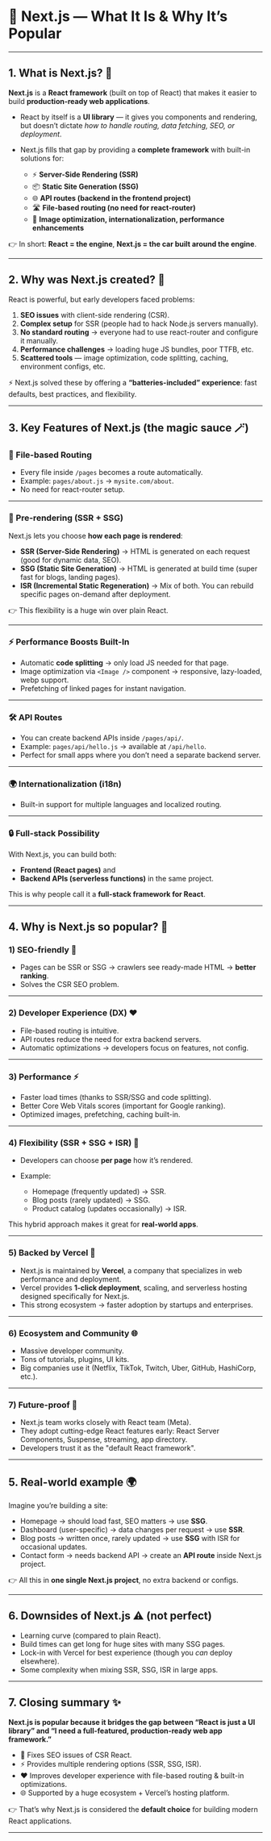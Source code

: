 
# 📘 Next.js — What It Is & Why It’s Popular

---

## 1. What is Next.js? 🧩

**Next.js** is a **React framework** (built on top of React) that makes it easier to build **production-ready web applications**.

* React by itself is a **UI library** — it gives you components and rendering, but doesn’t dictate *how to handle routing, data fetching, SEO, or deployment*.
* Next.js fills that gap by providing a **complete framework** with built-in solutions for:

  * ⚡ **Server-Side Rendering (SSR)**
  * 📦 **Static Site Generation (SSG)**
  * 🌐 **API routes (backend in the frontend project)**
  * 🛣️ **File-based routing (no need for react-router)**
  * 📱 **Image optimization, internationalization, performance enhancements**

👉 In short: **React = the engine**, **Next.js = the car built around the engine**.

---

## 2. Why was Next.js created? 🌱

React is powerful, but early developers faced problems:

1. **SEO issues** with client-side rendering (CSR).
2. **Complex setup** for SSR (people had to hack Node.js servers manually).
3. **No standard routing** → everyone had to use react-router and configure it manually.
4. **Performance challenges** → loading huge JS bundles, poor TTFB, etc.
5. **Scattered tools** — image optimization, code splitting, caching, environment configs, etc.

⚡ Next.js solved these by offering a **“batteries-included” experience**: fast defaults, best practices, and flexibility.

---

## 3. Key Features of Next.js (the magic sauce 🪄)

### 🔀 File-based Routing

* Every file inside `/pages` becomes a route automatically.
* Example: `pages/about.js` → `mysite.com/about`.
* No need for react-router setup.

---

### 📖 Pre-rendering (SSR + SSG)

Next.js lets you choose **how each page is rendered**:

* **SSR (Server-Side Rendering)** → HTML is generated on each request (good for dynamic data, SEO).
* **SSG (Static Site Generation)** → HTML is generated at build time (super fast for blogs, landing pages).
* **ISR (Incremental Static Regeneration)** → Mix of both. You can rebuild specific pages on-demand after deployment.

👉 This flexibility is a huge win over plain React.

---

### ⚡ Performance Boosts Built-In

* Automatic **code splitting** → only load JS needed for that page.
* Image optimization via `<Image />` component → responsive, lazy-loaded, webp support.
* Prefetching of linked pages for instant navigation.

---

### 🛠️ API Routes

* You can create backend APIs inside `/pages/api/`.
* Example: `pages/api/hello.js` → available at `/api/hello`.
* Perfect for small apps where you don’t need a separate backend server.

---

### 🌍 Internationalization (i18n)

* Built-in support for multiple languages and localized routing.

---

### 🔒 Full-stack Possibility

With Next.js, you can build both:

* **Frontend (React pages)** and
* **Backend APIs (serverless functions)** in the same project.

This is why people call it a **full-stack framework for React**.

---

## 4. Why is Next.js so popular? 🌟

### 1) **SEO-friendly** 🐜

* Pages can be SSR or SSG → crawlers see ready-made HTML → **better ranking**.
* Solves the CSR SEO problem.

---

### 2) **Developer Experience (DX)** ❤️

* File-based routing is intuitive.
* API routes reduce the need for extra backend servers.
* Automatic optimizations → developers focus on features, not config.

---

### 3) **Performance** ⚡

* Faster load times (thanks to SSR/SSG and code splitting).
* Better Core Web Vitals scores (important for Google ranking).
* Optimized images, prefetching, caching built-in.

---

### 4) **Flexibility (SSR + SSG + ISR)** 🔀

* Developers can choose **per page** how it’s rendered.
* Example:

  * Homepage (frequently updated) → SSR.
  * Blog posts (rarely updated) → SSG.
  * Product catalog (updates occasionally) → ISR.

This hybrid approach makes it great for **real-world apps**.

---

### 5) **Backed by Vercel** 🏢

* Next.js is maintained by **Vercel**, a company that specializes in web performance and deployment.
* Vercel provides **1-click deployment**, scaling, and serverless hosting designed specifically for Next.js.
* This strong ecosystem → faster adoption by startups and enterprises.

---

### 6) **Ecosystem and Community** 🌐

* Massive developer community.
* Tons of tutorials, plugins, UI kits.
* Big companies use it (Netflix, TikTok, Twitch, Uber, GitHub, HashiCorp, etc.).

---

### 7) **Future-proof** 🔮

* Next.js team works closely with React team (Meta).
* They adopt cutting-edge React features early: React Server Components, Suspense, streaming, app directory.
* Developers trust it as the "default React framework".

---

## 5. Real-world example 🌍

Imagine you’re building a site:

* Homepage → should load fast, SEO matters → use **SSG**.
* Dashboard (user-specific) → data changes per request → use **SSR**.
* Blog posts → written once, rarely updated → use **SSG** with ISR for occasional updates.
* Contact form → needs backend API → create an **API route** inside Next.js project.

👉 All this in **one single Next.js project**, no extra backend or configs.

---

## 6. Downsides of Next.js ⚠️ (not perfect)

* Learning curve (compared to plain React).
* Build times can get long for huge sites with many SSG pages.
* Lock-in with Vercel for best experience (though you *can* deploy elsewhere).
* Some complexity when mixing SSR, SSG, ISR in large apps.

---

## 7. Closing summary ✨

**Next.js is popular because it bridges the gap between “React is just a UI library” and “I need a full-featured, production-ready web app framework.”**

* 🐜 Fixes SEO issues of CSR React.
* ⚡ Provides multiple rendering options (SSR, SSG, ISR).
* ❤️ Improves developer experience with file-based routing & built-in optimizations.
* 🌐 Supported by a huge ecosystem + Vercel’s hosting platform.

👉 That’s why Next.js is considered the **default choice** for building modern React applications.

---